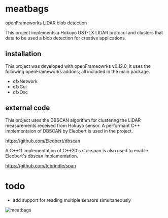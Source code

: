 # meatbags
[openFrameworks](https://openframeworks.cc/download/) LiDAR blob detection

This project implements a Hokuyo UST-LX LIDAR protocol and clusters that data to be used a blob detection for creative applications.

## installation

This project was developed with openFrameowrks v0.12.0, it uses the following openFrameworks addons; all included in the main package.

- ofxNetwork
- ofxGui
- ofxOsc

## external code

This project uses the DBSCAN algorithm for clustering the LiDAR measurements received from Hokuyo sensor. A performant C++ implementaion of DBSCAN by Eleobert is used in the project.

https://github.com/Eleobert/dbscan

A C++11 implementation of C++20's std::span is also used to enable Eleobert's dbscan implementation.

https://github.com/tcbrindle/span

# todo

- add support for reading multiple sensors simultaneously

![meatbags](https://github.com/user-attachments/assets/573bc162-8214-4989-9b6e-8b0510f38e72)
